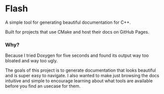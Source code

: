 # Flash

A simple tool for generating beautiful documentation for C++.

Built for projects that use CMake and host their docs on GitHub Pages.

### Why?

Because I tried Doxygen for five seconds and found its output way too bloated and way too ugly.

The goals of this project is to generate documentation that looks beautiful and is super easy to navigate. I also wanted to make just browsing the docs intuitive and simple to encourage learning about what tools are available before you find an usecase for them.

